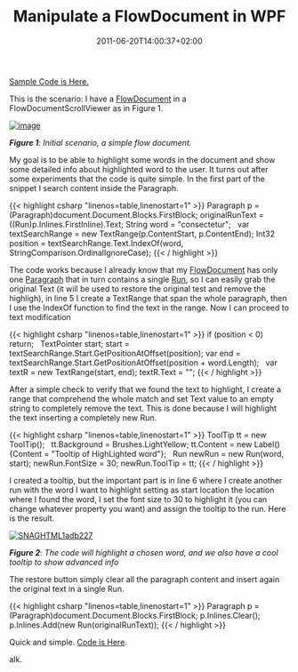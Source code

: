 ﻿---
title: "Manipulate a FlowDocument in WPF"
description: ""
date: 2011-06-20T14:00:37+02:00
draft: false
tags: [WPF]
categories: [WPF]
---
[Sample Code is Here.](http://www.codewrecks.com/files/wpfflowdocument.zip)

This is the scenario: I have a [FlowDocument](http://msdn.microsoft.com/en-us/library/ms601064.aspx) in a FlowDocumentScrollViewer as in Figure 1.

[![image](https://www.codewrecks.com/blog/wp-content/uploads/2011/06/image_thumb20.png "image")](https://www.codewrecks.com/blog/wp-content/uploads/2011/06/image20.png)

 ***Figure 1***: *Initial scenario, a simple flow document.*

My goal is to be able to highlight some words in the document and show some detailed info about highlighted word to the user. It turns out after some experiments that the code is quite simple. In the first part of the snippet I search content inside the Paragraph.

{{< highlight csharp "linenos=table,linenostart=1" >}}
Paragraph p = (Paragraph)document.Document.Blocks.FirstBlock;
originalRunText = ((Run)p.Inlines.FirstInline).Text;
String word = "consectetur";
 
var textSearchRange = new TextRange(p.ContentStart, p.ContentEnd);
Int32 position = textSearchRange.Text.IndexOf(word, StringComparison.OrdinalIgnoreCase);
{{< / highlight >}}

The code works because I already know that my [FlowDocument](http://msdn.microsoft.com/en-us/library/ms601064.aspx) has only one [Paragraph](http://msdn.microsoft.com/en-us/library/ms522790.aspx) that in turn contains a single [Run](http://msdn.microsoft.com/en-us/library/ms522796.aspx), so I can easily grab the original Text (it will be used to restore the original test and remove the highligh), in line 5 I create a TextRange that span the whole paragraph, then I use the IndexOf function to find the text in the range. Now I can proceed to text modification

{{< highlight csharp "linenos=table,linenostart=1" >}}
if (position < 0) return;
 
TextPointer start;
start = textSearchRange.Start.GetPositionAtOffset(position);
var end = textSearchRange.Start.GetPositionAtOffset(position + word.Length);
 
var textR = new TextRange(start, end);
textR.Text = "";
{{< / highlight >}}

After a simple check to verify that we found the text to highlight, I create a range that comprehend the whole match and set Text value to an empty string to completely remove the text. This is done because I will highlight the text inserting a completely new Run.

{{< highlight csharp "linenos=table,linenostart=1" >}}
ToolTip tt = new ToolTip();
 
tt.Background = Brushes.LightYellow;
tt.Content = new Label() {Content = "Tooltip of HighLighted word"};
 
Run newRun = new Run(word, start);
newRun.FontSize = 30;
newRun.ToolTip = tt;
{{< / highlight >}}

I created a tooltip, but the important part is in line 6 where I create another run with the word I want to highlight setting as start location the location where I found the word, I set the font size to 30 to highlight it (you can change whatever property you want) and assign the tooltip to the run. Here is the result.

[![SNAGHTML1adb227](https://www.codewrecks.com/blog/wp-content/uploads/2011/06/SNAGHTML1adb227_thumb.png "SNAGHTML1adb227")](https://www.codewrecks.com/blog/wp-content/uploads/2011/06/SNAGHTML1adb227.png)

 ***Figure 2***: *The code will highlight a chosen word, and we also have a cool tooltip to show advanced info*

The restore button simply clear all the paragraph content and insert again the original text in a single Run.

{{< highlight csharp "linenos=table,linenostart=1" >}}
Paragraph p = (Paragraph)document.Document.Blocks.FirstBlock;
p.Inlines.Clear();
p.Inlines.Add(new Run(originalRunText));
{{< / highlight >}}

Quick and simple. [Code is Here](http://www.codewrecks.com/files/wpfflowdocument.zip).

alk.
